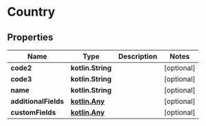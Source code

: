 
# Country

## Properties
| Name | Type | Description | Notes |
| ------------ | ------------- | ------------- | ------------- |
| **code2** | **kotlin.String** |  |  [optional] |
| **code3** | **kotlin.String** |  |  [optional] |
| **name** | **kotlin.String** |  |  [optional] |
| **additionalFields** | [**kotlin.Any**](.md) |  |  [optional] |
| **customFields** | [**kotlin.Any**](.md) |  |  [optional] |




